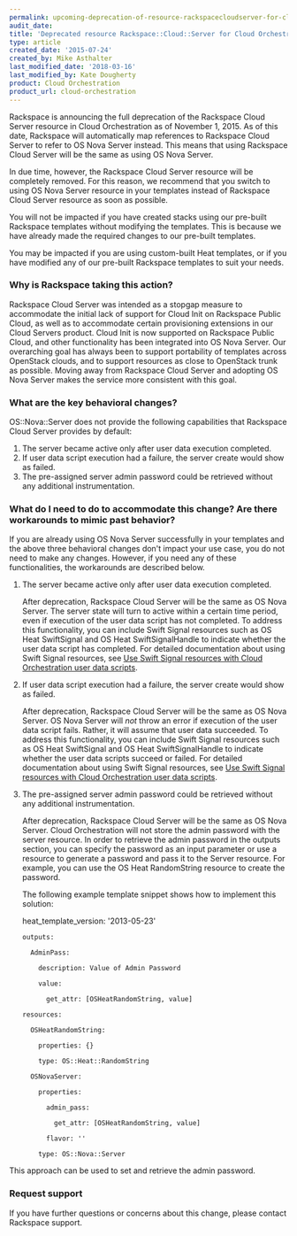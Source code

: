 ```yaml
---
permalink: upcoming-deprecation-of-resource-rackspacecloudserver-for-cloud-orchestration/
audit_date:
title: 'Deprecated resource Rackspace::Cloud::Server for Cloud Orchestration'
type: article
created_date: '2015-07-24'
created_by: Mike Asthalter
last_modified_date: '2018-03-16'
last_modified_by: Kate Dougherty
product: Cloud Orchestration
product_url: cloud-orchestration
---
```


Rackspace is announcing the full deprecation of the Rackspace Cloud Server
resource in Cloud Orchestration as of November 1, 2015. As of this date,
Rackspace will automatically map references to Rackspace Cloud Server to refer
to OS Nova Server instead. This means that using Rackspace Cloud Server will
be the same as using OS Nova Server.

In due time, however, the Rackspace Cloud Server resource will be
completely removed. For this reason, we recommend that you switch
to using OS Nova Server resource in your templates instead of
Rackspace Cloud Server resource as soon as possible.

You will not be impacted if you have created stacks using our pre-built
Rackspace templates without modifying the templates. This is because we
have already made the required changes to our pre-built templates.

You may be impacted if you are using custom-built Heat templates, or if
you have modified any of our pre-built Rackspace templates to suit your
needs.

### Why is Rackspace taking this action?

Rackspace Cloud Server was intended as a stopgap measure to accommodate the
initial lack of support for Cloud Init on Rackspace Public Cloud, as well
as to accommodate certain provisioning extensions in our Cloud Servers
product. Cloud Init is now supported on Rackspace Public Cloud, and other
functionality has been integrated into OS Nova Server. Our overarching
goal has always been to support portability of templates across
OpenStack clouds, and to support resources as close to OpenStack trunk as
possible. Moving away from Rackspace Cloud Server and adopting OS Nova Server
makes the service more consistent with this goal.

### What are the key behavioral changes?

OS::Nova::Server does not provide the following capabilities
that Rackspace Cloud Server provides by default:

1.  The server became active only after user data execution completed.
2.  If user data script execution had a failure, the server create would show
    as failed.
3.  The pre-assigned server admin password could be retrieved without any
    additional instrumentation.

### What do I need to do to accommodate this change? Are there workarounds to mimic past behavior?

If you are already using OS Nova Server successfully in your templates
and the above three behavioral changes don't impact your use case, you
do not need to make any changes. However, if you need any of these
functionalities, the workarounds are described below.

1.  The server became active only after user data execution completed.

    After deprecation, Rackspace Cloud Server will be the same
    as OS Nova Server. The server state will turn to active within a
    certain time period, even if execution of the user data script has
    not completed. To address this functionality, you can include Swift
    Signal resources such as OS Heat SwiftSignal and OS Heat SwiftSignalHandle
    to indicate whether the user data script has completed. For detailed
    documentation about using Swift Signal resources, see [Use Swift Signal resources with Cloud Orchestration user data scripts](/how-to/using-swift-signal-resources-to-determine-status-for-cloud-orchestration-user-data-scripts).

2.  If user data script execution had a failure, the server create would
    show as failed.

    After deprecation, Rackspace Cloud Server will be the same
    as OS Nova Server. OS Nova Server will *not* throw an error if execution
    of the user data script fails. Rather, it will assume that user data
    succeeded. To address this functionality, you can include Swift
    Signal resources such as OS Heat SwiftSignal and OS Heat SwiftSignalHandle
    to indicate whether the user data scripts succeed or failed. For detailed
    documentation about using Swift Signal resources, see [Use Swift Signal resources with Cloud Orchestration user data scripts](/how-to/using-swift-signal-resources-to-determine-status-for-cloud-orchestration-user-data-scripts).

3.  The pre-assigned server admin password could be retrieved without
    any additional instrumentation.

    After deprecation, Rackspace Cloud Server will be the same
    as OS Nova Server. Cloud Orchestration will not store the admin
    password with the server resource. In order to retrieve the admin
    password in the outputs section, you can specify the password as an
    input parameter or use a resource to generate a password and pass it
    to the Server resource. For example, you can use the OS Heat RandomString
    resource to create the password.

    The following example template snippet shows how to implement this
    solution:

    heat_template_version: '2013-05-23'

        outputs:

          AdminPass:

            description: Value of Admin Password

            value:

              get_attr: [OSHeatRandomString, value]

        resources:

          OSHeatRandomString:

            properties: {}

            type: OS::Heat::RandomString

          OSNovaServer:

            properties:

              admin_pass:

                get_attr: [OSHeatRandomString, value]

              flavor: ''

            type: OS::Nova::Server

This approach can be used to set and retrieve the admin
password.

### Request support

If you have further questions or concerns about this change, please contact
Rackspace support.
